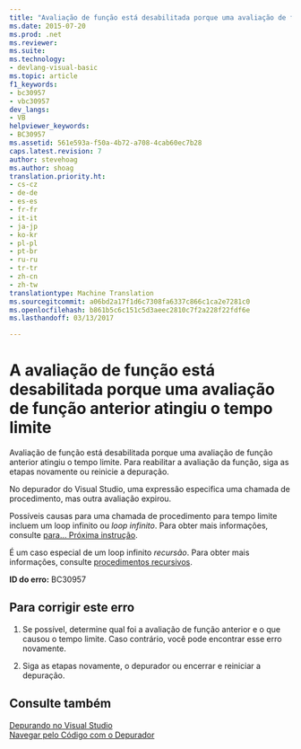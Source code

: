 ```yaml
---
title: "Avaliação de função está desabilitada porque uma avaliação de função anterior expirou | Documentos do Microsoft"
ms.date: 2015-07-20
ms.prod: .net
ms.reviewer: 
ms.suite: 
ms.technology:
- devlang-visual-basic
ms.topic: article
f1_keywords:
- bc30957
- vbc30957
dev_langs:
- VB
helpviewer_keywords:
- BC30957
ms.assetid: 561e593a-f50a-4b72-a708-4cab60ec7b28
caps.latest.revision: 7
author: stevehoag
ms.author: shoag
translation.priority.ht:
- cs-cz
- de-de
- es-es
- fr-fr
- it-it
- ja-jp
- ko-kr
- pl-pl
- pt-br
- ru-ru
- tr-tr
- zh-cn
- zh-tw
translationtype: Machine Translation
ms.sourcegitcommit: a06bd2a17f1d6c7308fa6337c866c1ca2e7281c0
ms.openlocfilehash: b861b5c6c151c5d3aeec2810c7f2a228f22fdf6e
ms.lasthandoff: 03/13/2017

---
```

# <a name="function-evaluation-is-disabled-because-a-previous-function-evaluation-timed-out"></a>A avaliação de função está desabilitada porque uma avaliação de função anterior atingiu o tempo limite
Avaliação de função está desabilitada porque uma avaliação de função anterior atingiu o tempo limite. Para reabilitar a avaliação da função, siga as etapas novamente ou reinicie a depuração.  
  
 No depurador do Visual Studio, uma expressão especifica uma chamada de procedimento, mas outra avaliação expirou.  
  
 Possíveis causas para uma chamada de procedimento para tempo limite incluem um loop infinito ou *loop infinito*. Para obter mais informações, consulte [para... Próxima instrução](../../../visual-basic/language-reference/statements/for-next-statement.md).  
  
 É um caso especial de um loop infinito *recursão*. Para obter mais informações, consulte [procedimentos recursivos](../../../visual-basic/programming-guide/language-features/procedures/recursive-procedures.md).  
  
 **ID do erro:** BC30957  
  
## <a name="to-correct-this-error"></a>Para corrigir este erro  
  
1.  Se possível, determine qual foi a avaliação de função anterior e o que causou o tempo limite. Caso contrário, você pode encontrar esse erro novamente.  
  
2.  Siga as etapas novamente, o depurador ou encerrar e reiniciar a depuração.  
  
## <a name="see-also"></a>Consulte também  
 [Depurando no Visual Studio](https://docs.microsoft.com/visualstudio/debugger/debugging-in-visual-studio)   
 [Navegar pelo Código com o Depurador](https://docs.microsoft.com/visualstudio/debugger/navigating-through-code-with-the-debugger)
